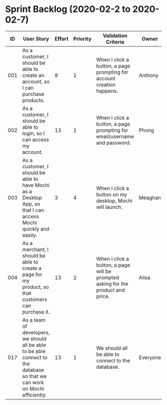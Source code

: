 # Sprint Backlog (2020-02-2 to 2020-02-7)

| ID | User Story | Effort | Priority | Validation Criteria | Owner |
|----|------------|--------|----------|---------------------|-------|
| 001 | As a customer, I should be able to create an account, so I can purchase products. | 8 | 1 | When I click a button, a page prompting for account creation happens. | Anthony |
| 002 | As a customer, I should be able to login, so I can access my account. | 13 | 1 | When I click a button, a page prompting for email/username and password. | Phong |
| 003 | As a customer, I should be able to have Mochi as a Desktop App, so that I can access Mochi quickly and easily. | 3 | 4 | When I click a button on my desktop, Mochi will launch. | Meaghan |
| 004 | As a merchant, I should be able to create a page for my product, so that customers can purchase it. | 13 | 2 | When I click a button, a page will be prompted asking for the product and price. | Alisa |
| 017 | 	As a team of developers, we should all be able to be able connect to the database so that we can work on Mochi efficiently. | 13 | 1 | We should all be able to connect to the database. | Everyone |
